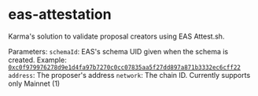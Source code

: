 # eas-attestation
Karma's solution to validate proposal creators using EAS Attest.sh.

Parameters:
`schemaId`: EAS's schema UID given when the schema is created. Example: [`0xc0f979976278d9e1d4fa97b7270c0cc07835aa5f27dd897a871b3332ec6cff22`](https://sepolia.easscan.org/schema/view/0xc0f979976278d9e1d4fa97b7270c0cc07835aa5f27dd897a871b3332ec6cff22)
`address`: The proposer's address
`network`: The chain ID. Currently supports only Mainnet (1)
